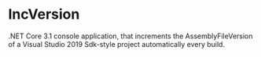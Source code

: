 # IncVersion
.NET Core 3.1 console application, that increments the AssemblyFileVersion of a Visual Studio 2019 Sdk-style project automatically every build.
